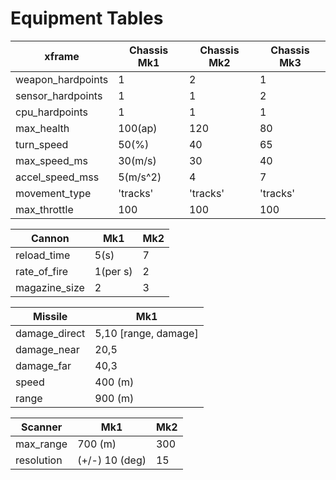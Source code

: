 # Equipment Tables

| xframe | Chassis Mk1 | Chassis Mk2 | Chassis Mk3 |
| --- | --- | --- | --- |
| weapon_hardpoints | 1 | 2 | 1 |
| sensor_hardpoints | 1 | 1 | 2 |
| cpu_hardpoints | 1 | 1 | 1 |
| max_health | 100(ap) | 120 | 80 |
| turn_speed | 50(%) | 40 | 65 |
| max_speed_ms | 30(m/s) | 30 | 40 |
| accel_speed_mss | 5(m/s^2) | 4 | 7 |
| movement_type | 'tracks' | 'tracks' | 'tracks' |
| max_throttle | 100 | 100 | 100 |

| Cannon | Mk1 | Mk2 |
| --- | --- | --- |
| reload_time | 5(s) | 7 |
| rate_of_fire | 1(per s) | 2 |
| magazine_size | 2 | 3 |

| Missile | Mk1 |
| --- | --- |
| damage_direct | 5,10 [range, damage] |
| damage_near | 20,5 |
| damage_far | 40,3 |
| speed | 400 (m) |
| range | 900 (m) |

| Scanner | Mk1 | Mk2 |
| --- | --- | --- |
| max_range | 700 (m) | 300 |
| resolution | (+/-) 10 (deg) | 15 |
